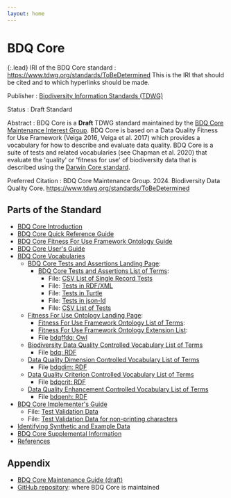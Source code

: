 ```yaml
---
layout: home
---
```


# BDQ Core

{:.lead}
IRI of the BDQ Core standard
: <a href="https://www.tdwg.org/standards/ToBeDetermined">https://www.tdwg.org/standards/ToBeDetermined</a> This is the IRI that should be cited and to which hyperlinks should be made. 

Publisher
: <a href="https://www.tdwg.org/">Biodiversity Information Standards (TDWG)</a>

Status
: Draft Standard

Abstract
: BDQ Core is a **Draft** TDWG standard maintained by the [BDQ Core Maintenance Interest Group](https://www.tdwg.org/standards/bdq/#maintenance-group">). BDQ Core is based on a Data Quality Fitness for Use Framework (Veiga 2016, Veiga et al. 2017) which provides a vocabulary for how to describe and evaluate data quality. BDQ Core is a suite of tests and related vocabularies (see Chapman et al. 2020) that evaluate the 'quality' or 'fitness for use' of biodiversity data that is described using the [Darwin Core standard](https://dwc.tdwg.org/).

Preferred Citation
: BDQ Core Maintenance Group. 2024. Biodiversity Data Quality Core. https://www.tdwg.org/standards/ToBeDetermined

## Parts of the Standard

- [BDQ Core Introduction](docs/intro/index.md)
- [BDQ Core Quick Reference Guide](docs/terms/bdqcore/index.md)
- [BDQ Core Fitness For Use Framework Ontology Guide](docs/guide/bdqffdq/index.md)
- [BDQ Core User's Guide](docs/guide/users/index.md)
- [BDQ Core Vocabularies](docs/vocabularies/index.md)
  - [BDQ Core Tests and Assertions Landing Page](docs/bdqcore/index.md):
    - [BDQ Core Tests and Assertions List of Terms](docs/list/bdqcore/index.md):
      - File: [CSV List of Single Record Tests](dist/bdqcore_singlerecord_tests_current.csv "Convenience CSV list of all SingleRecord test descriptors.")
      - File: [Tests in RDF/XML](dist/bdqcore.xml "RDF/XML serialization of OWL representation of the tests descriptors.")
      - File: [Tests in Turtle](dist/bdqcore.ttl "Turtle serialization of OWL representation of the tests descriptors.")
      - File: [Tests in json-ld](dist/bdqcore.json "Json-ld serialization of OWL representation of the tests descriptors.")
      - File: [CSV List of Tests](vocabulary/bdqcore_term_versions.csv "CSV term-version list of all test descriptors.")
  - [Fitness For Use Ontology Landing Page](docs/bdqffdq/index.md):
    - [Fitness For Use Framework Ontology List of Terms](docs/list/bdqffdq/index.md):
    - [Fitness For Use Framework Ontology Extension List](docs/extension/bdqffdq/index.md):
    - File [bdqffdq: Owl](vocabulary/bdqffdq.owl "Owl ontology for the bdqffdq framework.")
  - [Biodiversity Data Quality Controlled Vocabulary List of Terms](docs/list/bdq/index.md)
    - File [bdq: RDF](dist/bdq.rdf "RDF/XML serialization of the bdq terms.")
  - [Data Quality Dimension Controlled Vocabulary List of Terms](docs/list/bdqdim/index.md)
    - File [bdqdim: RDF](dist/bdqdim.rdf "RDF/XML serialization of the bdqdim terms.")
  - [Data Quality Criterion Controlled Vocabulary List of Terms](docs/list/bdqcrit/index.md)
    - File [bdqcrit: RDF](dist/bdqcrit.rdf "RDF/XML serialization of the bdqcrit terms.")
  - [Data Quality Enhancement Controlled Vocabulary List of Terms](docs/list/bdqenh/index.md)
    - File [bdqenh: RDF](dist/bdqenh.rdf "RDF/XML serialization of the bdqcrit terms.")
- [BDQ Core Implementer's Guide](docs/guide/implementers/index.md)
  - File: [Test Validation Data](docs/guide/implementers/TG2_test_validation_data.csv)
  - File: [Test Validation Data for non-printing characters](docs/guide/implementers/TG2_test_validation_data_nonprintingchars.csv)
- [Identifying Synthetic and Example Data](docs/synthetic/index.md)
- [BDQ Core Supplemental Information](docs/supplement/index.md)
- [References](docs/references/index.md)

## Appendix

- [BDQ Core Maintenance Guide (draft)](docs/maintenance/index.md)
- [GitHub repository](https://github.com/tdwg/bdq): where BDQ Core is maintained
